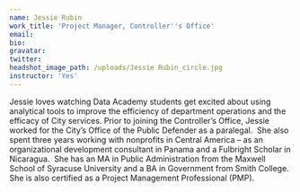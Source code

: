 ```yaml
---
name: Jessie Rubin
work_title: 'Project Manager, Controller''s Office'
email:
bio:
gravatar:
twitter:
headshot_image_path: /uploads/Jessie Rubin_circle.jpg
instructor: 'Yes'
---
```


Jessie loves watching Data Academy students get excited about using analytical tools to improve the efficiency of department operations and the efficacy of City services. Prior to joining the Controller’s Office, Jessie worked for the City’s Office of the Public Defender as a paralegal.&nbsp; She also spent three years working with nonprofits in Central America – as an organizational development consultant in Panama and a Fulbright Scholar in Nicaragua.&nbsp; She has an MA in Public Administration from the Maxwell School of Syracuse University and a BA in Government from Smith College.&nbsp; She is also certified as a Project Management Professional (PMP).